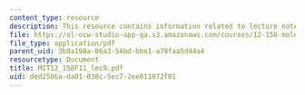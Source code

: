 ```yaml
---
content_type: resource
description: This resource contains information related to lecture notes.
file: https://ol-ocw-studio-app-qa.s3.amazonaws.com/courses/12-158-molecular-biogeochemistry-fall-2011/ded2506ada01038c5ec72ee811872f01_MIT12_158F11_lec9.pdf
file_type: application/pdf
parent_uid: 3b8a198a-06a3-54bd-bbe1-a79faa5d44a4
resourcetype: Document
title: MIT12_158F11_lec9.pdf
uid: ded2506a-da01-038c-5ec7-2ee811872f01
---
```


